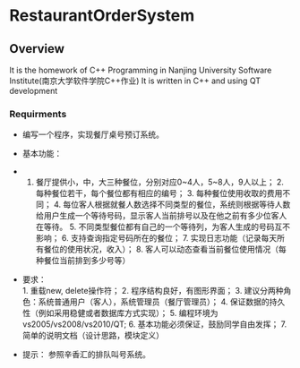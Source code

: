 # RestaurantOrderSystem

## Overview
It is the homework of C++ Programming in Nanjing University Software Institute(南京大学软件学院C++作业)
It is written in C++ and using QT development


### Requirments
+ 编写一个程序，实现餐厅桌号预订系统。
+ 基本功能：
+ 1. 餐厅提供小，中，大三种餐位，分别对应0~4人，5~8人，9人以上；
          2. 每种餐位若干，每个餐位都有相应的编号；
          3. 每种餐位使用收取的费用不同；
          4. 每位客人根据就餐人数选择不同类型的餐位，系统则根据等待人数给用户生成一个等待号码，显示客人当前排号以及在他之前有多少位客人在等待。
          5. 不同类型餐位都有自己的一个等待列，为客人生成的号码互不影响；
          6. 支持查询指定号码所在的餐位；
          7. 实现日志功能（记录每天所有餐位的使用状况，收入）；
          8. 客人可以动态查看当前餐位使用情况（每种餐位当前排到多少号等）
 


+ 要求：   
         1. 重载new, delete操作符；
         2. 程序结构良好，有图形界面；
         3. 建议分两种角色：系统普通用户（客人），系统管理员（餐厅管理员）；
         4. 保证数据的持久性（例如采用稳健或者数据库方式实现）；
         5. 编程环境为vs2005/vs2008/vs2010/QT;
         6. 基本功能必须保证，鼓励同学自由发挥；
         7. 简单的说明文档（设计思路，模块定义）
+ 提示： 参照辛香汇的排队叫号系统。
